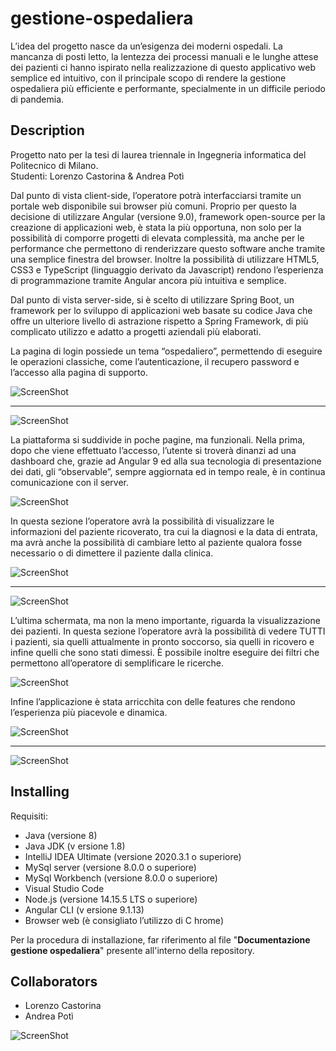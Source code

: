 # gestione-ospedaliera
L’idea del progetto nasce da un’esigenza dei moderni ospedali. La mancanza di posti letto, la lentezza dei processi manuali e le lunghe attese dei pazienti ci hanno ispirato nella realizzazione di questo applicativo web semplice ed intuitivo, con il principale scopo di rendere la gestione ospedaliera più efficiente e performante, specialmente in un difficile periodo di pandemia.

## Description

Progetto nato per la tesi di laurea triennale in Ingegneria informatica del Politecnico di Milano. 
<br>Studenti: Lorenzo Castorina & Andrea Potì

Dal punto di vista client-side, l’operatore potrà interfacciarsi tramite un portale web disponibile sui browser più comuni. Proprio per questo la decisione di utilizzare Angular (versione 9.0), framework open-source per la creazione di applicazioni web, è stata la più opportuna, non solo per la possibilità di comporre progetti di elevata complessità, ma anche per le performance che permettono di renderizzare questo software anche tramite una semplice finestra del browser. Inoltre la possibilità di utilizzare HTML5, CSS3 e TypeScript (linguaggio derivato da Javascript) rendono l’esperienza di programmazione tramite Angular ancora più intuitiva e semplice.

Dal punto di vista server-side, si è scelto di utilizzare Spring Boot, un framework per lo sviluppo di applicazioni web basate su codice Java che offre un ulteriore livello di astrazione rispetto a Spring Framework, di più complicato utilizzo e adatto a progetti aziendali più elaborati.

La pagina di login possiede un tema “ospedaliero”, permettendo di eseguire le operazioni classiche, come l’autenticazione, il recupero password e l’accesso alla pagina di supporto.

![ScreenShot](/screenshots/4.jpg?raw=true)
______________________________________________________________________________________________________________________________

![ScreenShot](/screenshots/1.jpg?raw=true)

La piattaforma si suddivide in poche pagine, ma funzionali. Nella prima, dopo che viene effettuato l’accesso, l’utente si troverà dinanzi ad una dashboard che, grazie ad Angular 9 ed alla sua tecnologia di presentazione dei dati, gli “observable”, sempre aggiornata ed in tempo reale, è in continua comunicazione con il server.

![ScreenShot](/screenshots/5.jpg?raw=true)

In questa sezione l’operatore avrà la possibilità di visualizzare le informazioni del paziente ricoverato, tra cui la diagnosi e la data di entrata, ma avrà anche la possibilità di cambiare letto al paziente qualora fosse necessario o di dimettere il paziente dalla clinica.

![ScreenShot](/screenshots/6.jpg?raw=true)
______________________________________________________________________________________________________________________________

![ScreenShot](/screenshots/9.jpg?raw=true)

L’ultima schermata, ma non la meno importante, riguarda la visualizzazione dei pazienti. In questa sezione l’operatore avrà la possibilità di vedere TUTTI i pazienti, sia quelli attualmente in pronto soccorso, sia quelli in ricovero e infine quelli che sono stati dimessi.
È possibile inoltre eseguire dei filtri che permettono all’operatore di semplificare le ricerche.

![ScreenShot](/screenshots/7.jpg?raw=true)

Infine l’applicazione è stata arricchita con delle features che rendono l’esperienza più piacevole e dinamica.

![ScreenShot](/screenshots/8.jpg?raw=true)
______________________________________________________________________________________________________________________________

![ScreenShot](/screenshots/10.jpg?raw=true)


## Installing

Requisiti:

* Java​ (versione 8)
* Java JDK (v​ ersione 1.8)​
* IntelliJ IDEA Ultimate​ (versione 2020.3.1 o superiore)
* MySql server​ (versione 8.0.0 o superiore)
* MySql Workbench​ (versione 8.0.0 o superiore)
* Visual Studio Code
* Node.js​ (versione 14.15.5 LTS o superiore)
* Angular CLI (v​ ersione 9.1.13​)
* Browser web (è consigliato l’utilizzo di C​ hrome​)

Per la procedura di installazione, far riferimento al file "**Documentazione gestione ospedaliera**" presente all'interno della repository.

## Collaborators

- Lorenzo Castorina
- Andrea Potì

![ScreenShot](/screenshots/11.jpg?raw=true)
